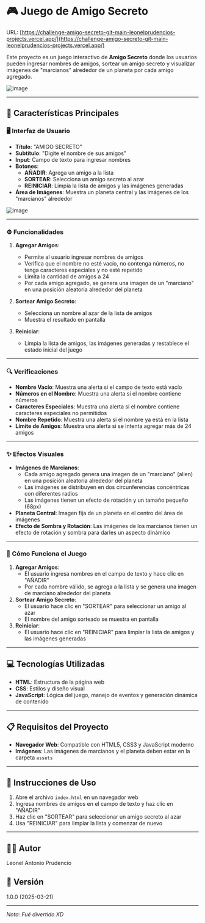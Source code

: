 # 🎮 Juego de Amigo Secreto

URL:
[https://challenge-amigo-secreto-git-main-leonelprudencios-projects.vercel.app/](https://challenge-amigo-secreto-git-main-leonelprudencios-projects.vercel.app/)

Este proyecto es un juego interactivo de **Amigo Secreto** donde los usuarios pueden ingresar nombres de amigos, sortear un amigo secreto y visualizar imágenes de "marcianos" alrededor de un planeta por cada amigo agregado.

![image](https://github.com/user-attachments/assets/2716fdab-8fa4-4b79-b707-a50806c98747)

---

## 🌟 Características Principales

### 🖥️ Interfaz de Usuario
- **Título**: "AMIGO SECRETO"
- **Subtítulo**: "Digite el nombre de sus amigos"
- **Input**: Campo de texto para ingresar nombres
- **Botones**:
  - **AÑADIR**: Agrega un amigo a la lista
  - **SORTEAR**: Selecciona un amigo secreto al azar
  - **REINICIAR**: Limpia la lista de amigos y las imágenes generadas
- **Área de Imágenes**: Muestra un planeta central y las imágenes de los "marcianos" alrededor

![image](https://github.com/user-attachments/assets/a054f464-b12c-48f6-aa43-9ee0ec5a303c)

---

### ⚙️ Funcionalidades
1. **Agregar Amigos**:
   - Permite al usuario ingresar nombres de amigos
   - Verifica que el nombre no esté vacío, no contenga números, no tenga caracteres especiales y no esté repetido
   - Limita la cantidad de amigos a 24
   - Por cada amigo agregado, se genera una imagen de un "marciano" en una posición aleatoria alrededor del planeta

2. **Sortear Amigo Secreto**:
   - Selecciona un nombre al azar de la lista de amigos
   - Muestra el resultado en pantalla

3. **Reiniciar**:
   - Limpia la lista de amigos, las imágenes generadas y restablece el estado inicial del juego

---

### 🔍 Verificaciones
- **Nombre Vacío**: Muestra una alerta si el campo de texto está vacío
- **Números en el Nombre**: Muestra una alerta si el nombre contiene números
- **Caracteres Especiales**: Muestra una alerta si el nombre contiene caracteres especiales no permitidos
- **Nombre Repetido**: Muestra una alerta si el nombre ya está en la lista
- **Límite de Amigos**: Muestra una alerta si se intenta agregar más de 24 amigos

---

### ✨ Efectos Visuales
- **Imágenes de Marcianos**:
  - Cada amigo agregado genera una imagen de un "marciano" (alien) en una posición aleatoria alrededor del planeta
  - Las imágenes se distribuyen en dos circunferencias concéntricas con diferentes radios
  - Las imágenes tienen un efecto de rotación y un tamaño pequeño (68px)
- **Planeta Central**: Imagen fija de un planeta en el centro del área de imágenes
- **Efecto de Sombra y Rotación**: Las imágenes de los marcianos tienen un efecto de rotación y sombra para darles un aspecto dinámico

---

### 🚀 Cómo Funciona el Juego
1. **Agregar Amigos**:
   - El usuario ingresa nombres en el campo de texto y hace clic en "AÑADIR"
   - Por cada nombre válido, se agrega a la lista y se genera una imagen de marciano alrededor del planeta
2. **Sortear Amigo Secreto**:
   - El usuario hace clic en "SORTEAR" para seleccionar un amigo al azar
   - El nombre del amigo sorteado se muestra en pantalla
3. **Reiniciar**:
   - El usuario hace clic en "REINICIAR" para limpiar la lista de amigos y las imágenes generadas

---

## 💻 Tecnologías Utilizadas
- **HTML**: Estructura de la página web
- **CSS**: Estilos y diseño visual
- **JavaScript**: Lógica del juego, manejo de eventos y generación dinámica de contenido

---

## 📋 Requisitos del Proyecto
- **Navegador Web**: Compatible con HTML5, CSS3 y JavaScript moderno
- **Imágenes**: Las imágenes de marcianos y el planeta deben estar en la carpeta `assets`

---

## 📝 Instrucciones de Uso
1. Abre el archivo `index.html` en un navegador web
2. Ingresa nombres de amigos en el campo de texto y haz clic en "AÑADIR"
3. Haz clic en "SORTEAR" para seleccionar un amigo secreto al azar
4. Usa "REINICIAR" para limpiar la lista y comenzar de nuevo

---

## 👨‍💻 Autor
Leonel Antonio Prudencio

## 🔖 Versión
1.0.0 (2025-03-21)

---

*Nota: Fué divertido XD*
